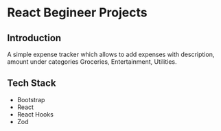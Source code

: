 # React Begineer Projects

## Introduction

A simple expense tracker which allows to add expenses with description, amount under categories Groceries,
Entertainment, Utilities.

## Tech Stack

- Bootstrap
- React
- React Hooks
- Zod
